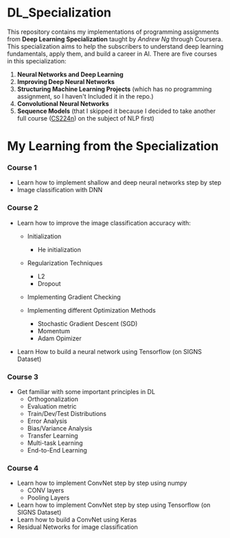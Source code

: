 # DL_Specialization

This repository contains my implementations of programming assignments from **Deep Learning Specialization** taught by *Andrew Ng* through Coursera. This specialization aims to help the subscribers to understand deep learning fundamentals, apply them, and build a
career in AI. There are five courses in this specialization:



1.  **Neural Networks and Deep Learning**
2.  **Improving Deep Neural Networks**
3.  **Structuring Machine Learning Projects** (which has no programming assignment, so I haven't Included it in the repo.)
4.  **Convolutional Neural Networks**
5.  **Sequence Models** (that I skipped it because I decided to take another full course ([CS224n](https://github.com/hsmirzaie/CS224n)) on the subject of NLP first)

# My Learning from the Specialization

### **Course 1**

* Learn how to implement shallow and deep neural networks step by step
* Image classification with DNN

### **Course 2**

* Learn how to improve the image classification accuracy with:
  * Initialization
    * He initialization
  
  * Regularization Techniques
    * L2
    * Dropout
  
  * Implementing Gradient Checking

  * Implementing different Optimization Methods
    * Stochastic Gradient Descent (SGD)
    * Momentum
    * Adam Opimizer

* Learn How to build a neural network using Tensorflow (on SIGNS Dataset)

### **Course 3**

* Get familiar with some important principles in DL
  * Orthogonalization
  * Evaluation metric
  * Train/Dev/Test Distributions
  * Error Analysis
  * Bias/Variance Analysis
  * Transfer Learning
  * Multi-task Learning
  * End-to-End Learning
  

### **Course 4**

* Learn how to implement ConvNet step by step using numpy
  * CONV layers
  * Pooling Layers
* Learn how to implement ConvNet step by step using Tensorflow (on SIGNS Dataset)
* Learn how to build a ConvNet using Keras
 * Residual Networks for image classification



